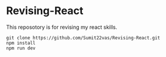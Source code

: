# Revising-React

This reposotory is for revising my react skills.

```
git clone https://github.com/Sumit22vas/Revising-React.git
npm install
npm run dev
```